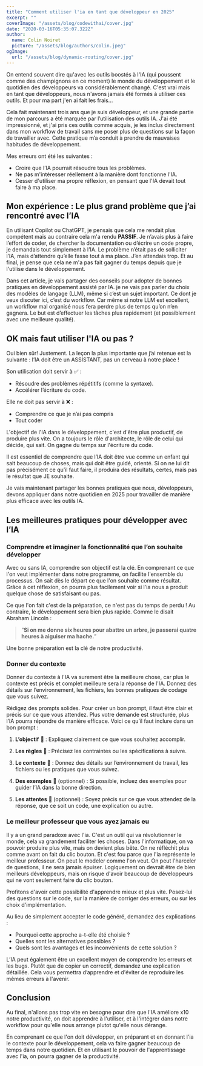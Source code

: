 ```yaml
---
title: "Comment utiliser l'ia en tant que développeur en 2025"
excerpt: ""
coverImage: "/assets/blog/codewithai/cover.jpg"
date: "2020-03-16T05:35:07.322Z"
author:
  name: Colin Noiret
  picture: "/assets/blog/authors/colin.jpeg"
ogImage:
  url: "/assets/blog/dynamic-routing/cover.jpg"
---
```


On entend souvent dire qu'avec les outils boostés à l'IA (qui poussent comme des champignons en ce moment) le monde du développement et le quotidien des développeurs va considérablement changé. C'est vrai mais en tant que développeurs, nous n'avons jamais été formés à utiliser ces outils. Et pour ma part j'en ai fait les frais...

Cela fait maintenant trois ans que je suis développeur, et une grande partie de mon parcours a été marquée par l’utilisation des outils IA. J'ai été impressionné, et j'ai pris ces outils comme acquis, je les inclus directement dans mon workflow de travail sans me poser plus de questions sur la façon de travailler avec. Cette pratique m’a conduit à prendre de mauvaises habitudes de développement.

Mes erreurs ont été les suivantes :

- Croire que l’IA pourrait résoudre tous les problèmes.
- Ne pas m'intéresser réellement à la manière dont fonctionne l'IA.
- Cesser d'utiliser ma propre réflexion, en pensant que l'IA devait tout faire à ma place.

## Mon expérience : Le plus grand problème que j’ai rencontré avec l’IA

En utilisant Copilot ou ChatGPT, je pensais que cela me rendait plus compétent mais au contraire cela m'a rendu **PASSIF**. Je n’avais plus à faire l’effort de coder, de chercher la documentation ou d’écrire un code propre, je demandais tout simplement à l’IA. Le problème n’était pas de solliciter l’IA, mais d’attendre qu’elle fasse tout à ma place. J’en attendais trop. Et au final, je pense que cela ne m'a pas fait gagner du temps depuis que je l'utilise dans le développement.

Dans cet article, je vais partager des conseils pour adopter de bonnes pratiques en développement assisté par IA. je ne vais pas parler du choix des modèles de langage (LLM), même si c’est un sujet important. Ce dont je veux discuter ici, c’est du workflow. Car même si notre LLM est excellent, un workflow mal organisé nous fera perdre plus de temps qu’on n’en gagnera. Le but est d’effectuer les tâches plus rapidement (et possiblement avec une meilleure qualité).

## OK mais faut utiliser l'IA ou pas ?

Oui bien sûr! Justement. La leçon la plus importante que j’ai retenue est la suivante : l’IA doit être un ASSISTANT, pas un cerveau à notre place !

Son utilisation doit servir à ✅ :

- Résoudre des problèmes répétitifs (comme la syntaxe).
- Accélérer l’écriture du code.

Elle ne doit pas servir à ❌ :

- Comprendre ce que je n’ai pas compris
- Tout coder

L'objectif de l'IA dans le développement, c'est d'être plus productif, de produire plus vite. On a toujours le rôle d'architecte, le rôle de celui qui décide, qui sait. On gagne du temps sur l'écriture du code.

Il est essentiel de comprendre que l’IA doit être vue comme un enfant qui sait beaucoup de choses, mais qui doit être guidé, orienté. Si on ne lui dit pas précisément ce qu’il faut faire, il produira des résultats, certes, mais pas le résultat que JE souhaite.

Je vais maintenant partager les bonnes pratiques que nous, développeurs, devons appliquer dans notre quotidien en 2025 pour travailler de manière plus efficace avec les outils IA.

## Les meilleures pratiques pour développer avec l’IA

### Comprendre et imaginer la fonctionnalité que l’on souhaite développer

Avec ou sans IA, comprendre son objectif est la clé. En comprenant ce que l'on veut implémenter dans notre programme, on facilite l'ensemble du processus. On sait dès le départ ce que l'on souhaite comme résultat. Grâce à cet réflexion, on pourra plus facilement voir si l'ia nous a produit quelque chose de satisfaisant ou pas.

Ce que l'on fait c'est de la préparation, ce n'est pas du temps de perdu ! Au contraire, le développement sera bien plus rapide. Comme le disait Abraham Lincoln :

> “**Si on me donne six heures pour abattre un arbre, je passerai quatre heures à aiguiser ma hache.**”

Une bonne préparation est la clé de notre productivité.

### Donner du contexte

Donner du contexte à l'IA va surement être la meilleure chose, car plus le contexte est précis et complet meilleure sera la réponse de l'IA. Donnez des détails sur l’environnement, les fichiers, les bonnes pratiques de codage que vous suivez.

Rédigez des prompts solides. Pour créer un bon prompt, il faut être clair et précis sur ce que vous attendez. Plus votre demande est structurée, plus l’IA pourra répondre de manière efficace. Voici ce qu’il faut inclure dans un bon prompt :

1. **L’objectif** 🎯 : Expliquez clairement ce que vous souhaitez accomplir.

2. **Les règles** 📖 : Précisez les contraintes ou les spécifications à suivre.
3. **Le contexte** 💽 : Donnez des détails sur l’environnement de travail, les fichiers ou les pratiques que vous suivez.
4. **Des exemples** 🌿 (optionnel) : Si possible, incluez des exemples pour guider l’IA dans la bonne direction.
5. **Les attentes** 👀 (optionnel) : Soyez précis sur ce que vous attendez de la réponse, que ce soit un code, une explication ou autre.

### Le meilleur professeur que vous ayez jamais eu

Il y a un grand paradoxe avec l'ia. C'est un outil qui va révolutionner le monde, cela va grandement faciliter les choses. Dans l'informatique, on va pouvoir produire plus vite, mais on devient plus bête. On ne réfléchit plus comme avant on fait du clic bouton. Et c'est fou parce que l'ia représente le meilleur professeur. On peut le modeler comme l'on veut. On peut l'harceler de questions, il ne sera jamais épuiser. Logiquement on devrait être de bien meilleurs développeurs, mais on risque d'avoir beaucoup de développeurs qui ne vont seulement faire du clic bouton.

Profitons d'avoir cette possibilité d'apprendre mieux et plus vite. Posez-lui des questions sur le code, sur la manière de corriger des erreurs, ou sur les choix d'implémentation.

Au lieu de simplement accepter le code généré, demandez des explications :

- Pourquoi cette approche a-t-elle été choisie ?
- Quelles sont les alternatives possibles ?
- Quels sont les avantages et les inconvénients de cette solution ?

L’IA peut également être un excellent moyen de comprendre les erreurs et les bugs. Plutôt que de copier un correctif, demandez une explication détaillée. Cela vous permettra d’apprendre et d'éviter de reproduire les mêmes erreurs à l'avenir.

## Conclusion

Au final, n'allons pas trop vite en besogne pour dire que l'IA améliore x10 notre productivité, on doit apprendre à l'utiliser, et à l'intégrer dans notre workflow pour qu'elle nous arrange plutot qu'elle nous dérange.

En comprenant ce que l'on doit développer, en préparant et en donnant l'ia le contexte pour le développement, cela va faire gagner beaucoup de temps dans notre quotidien. Et en utilisant le pouvoir de l'apprentissage avec l'ia, on pourra gagner de la productivité.

